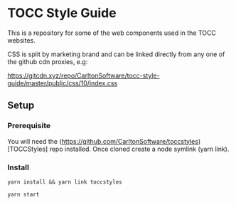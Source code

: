 # TOCC Style Guide

This is a repository for some of the web components used in the TOCC websites.

CSS is split by marketing brand and can be linked directly from any one of the github cdn proxies, e.g: 

https://gitcdn.xyz/repo/CarltonSoftware/tocc-style-guide/master/public/css/10/index.css

## Setup

### Prerequisite

You will need the (https://github.com/CarltonSoftware/toccstyles)[TOCCStyles] repo installed.  Once cloned create a node symlink (yarn link).

### Install

```yarn install && yarn link toccstyles```

```yarn start```